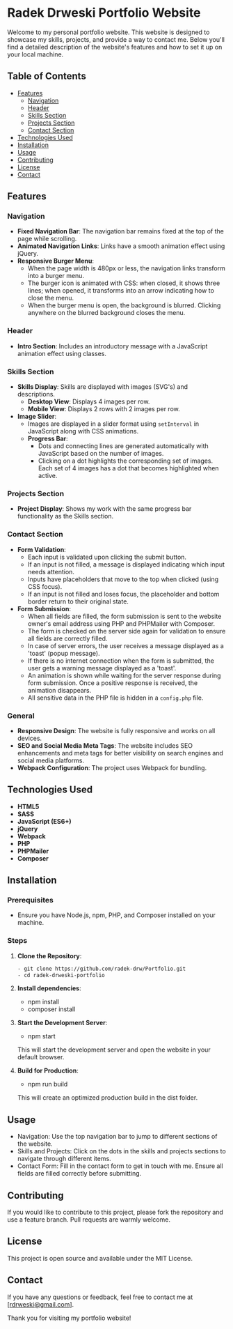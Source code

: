 # Radek Drweski Portfolio Website

Welcome to my personal portfolio website. This website is designed to showcase my skills, projects, and provide a way to contact me. Below you'll find a detailed description of the website's features and how to set it up on your local machine.

## Table of Contents

- [Features](#features)
  - [Navigation](#navigation)
  - [Header](#header)
  - [Skills Section](#skills-section)
  - [Projects Section](#projects-section)
  - [Contact Section](#contact-section)
- [Technologies Used](#technologies-used)
- [Installation](#setup)
- [Usage](#usage)
- [Contributing](#contributing)
- [License](#license)
- [Contact](#contact)

## Features

### Navigation

- **Fixed Navigation Bar**: The navigation bar remains fixed at the top of the page while scrolling.
- **Animated Navigation Links**: Links have a smooth animation effect using jQuery.
- **Responsive Burger Menu**:
  - When the page width is 480px or less, the navigation links transform into a burger menu.
  - The burger icon is animated with CSS: when closed, it shows three lines; when opened, it transforms into an arrow indicating how to close the menu.
  - When the burger menu is open, the background is blurred. Clicking anywhere on the blurred background closes the menu.

### Header

- **Intro Section**: Includes an introductory message with a JavaScript animation effect using classes.

### Skills Section

- **Skills Display**: Skills are displayed with images (SVG's) and descriptions.
  - **Desktop View**: Displays 4 images per row.
  - **Mobile View**: Displays 2 rows with 2 images per row.
- **Image Slider**:
  - Images are displayed in a slider format using `setInterval` in JavaScript along with CSS animations.
  - **Progress Bar**:
    - Dots and connecting lines are generated automatically with JavaScript based on the number of images.
    - Clicking on a dot highlights the corresponding set of images. Each set of 4 images has a dot that becomes highlighted when active.

### Projects Section

- **Project Display**: Shows my work with the same progress bar functionality as the Skills section.

### Contact Section

- **Form Validation**:
  - Each input is validated upon clicking the submit button.
  - If an input is not filled, a message is displayed indicating which input needs attention.
  - Inputs have placeholders that move to the top when clicked (using CSS focus).
  - If an input is not filled and loses focus, the placeholder and bottom border return to their original state.
- **Form Submission**:
  - When all fields are filled, the form submission is sent to the website owner's email address using PHP and PHPMailer with Composer.
  - The form is checked on the server side again for validation to ensure all fields are correctly filled.
  - In case of server errors, the user receives a message displayed as a 'toast' (popup message).
  - If there is no internet connection when the form is submitted, the user gets a warning message displayed as a 'toast'.
  - An animation is shown while waiting for the server response during form submission. Once a positive response is received, the animation disappears.
  - All sensitive data in the PHP file is hidden in a `config.php` file.

### General

- **Responsive Design**: The website is fully responsive and works on all devices.
- **SEO and Social Media Meta Tags**: The website includes SEO enhancements and meta tags for better visibility on search engines and social media platforms.
- **Webpack Configuration**: The project uses Webpack for bundling.

## Technologies Used

- **HTML5**
- **SASS**
- **JavaScript (ES6+)**
- **jQuery**
- **Webpack**
- **PHP**
- **PHPMailer**
- **Composer**

## Installation

### Prerequisites

- Ensure you have Node.js, npm, PHP, and Composer installed on your machine.

### Steps

1. **Clone the Repository**:

   ```bash
   - git clone https://github.com/radek-drw/Portfolio.git
   - cd radek-drweski-portfolio

   ```

2. **Install dependencies**:

   - npm install
   - composer install

3. **Start the Development Server**:

   - npm start

   This will start the development server and open the website in your default browser.

4. **Build for Production**:

   - npm run build

   This will create an optimized production build in the dist folder.

## Usage

- Navigation: Use the top navigation bar to jump to different sections of the website.
- Skills and Projects: Click on the dots in the skills and projects sections to navigate through different items.
- Contact Form: Fill in the contact form to get in touch with me. Ensure all fields are filled correctly before submitting.

## Contributing

If you would like to contribute to this project, please fork the repository and use a feature branch. Pull requests are warmly welcome.

## License

This project is open source and available under the MIT License.

## Contact

If you have any questions or feedback, feel free to contact me at [rdrweski@gmail.com].

Thank you for visiting my portfolio website!
